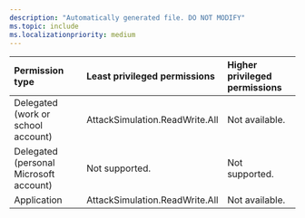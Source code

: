 ```yaml
---
description: "Automatically generated file. DO NOT MODIFY"
ms.topic: include
ms.localizationpriority: medium
---
```


|Permission type|Least privileged permissions|Higher privileged permissions|
|:---|:---|:---|
|Delegated (work or school account)|AttackSimulation.ReadWrite.All|Not available.|
|Delegated (personal Microsoft account)|Not supported.|Not supported.|
|Application|AttackSimulation.ReadWrite.All|Not available.|

